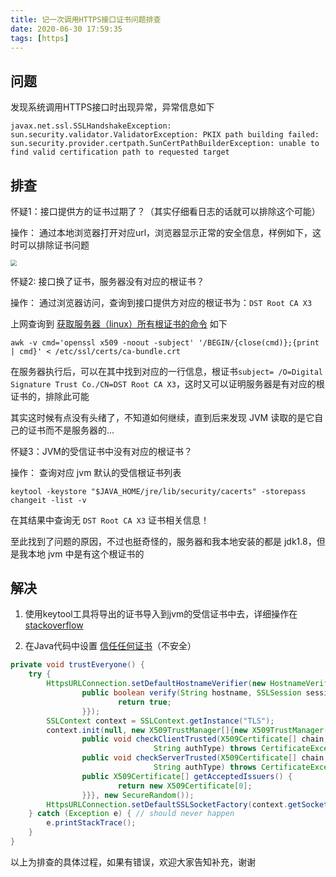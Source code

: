 ```yaml
---
title: 记一次调用HTTPS接口证书问题排查
date: 2020-06-30 17:59:35
tags: [https]
---
```




## 问题

发现系统调用HTTPS接口时出现异常，异常信息如下

```
javax.net.ssl.SSLHandshakeException: sun.security.validator.ValidatorException: PKIX path building failed: sun.security.provider.certpath.SunCertPathBuilderException: unable to find valid certification path to requested target
```



## 排查

怀疑1：接口提供方的证书过期了？（其实仔细看日志的话就可以排除这个可能）

操作：  通过本地浏览器打开对应url，浏览器显示正常的安全信息，样例如下，这时可以排除证书问题

<img src="/images/certificate.png" style="zoom:60%" />



怀疑2:  接口换了证书，服务器没有对应的根证书？

操作： 通过浏览器访问，查询到接口提供方对应的根证书为：`DST Root CA X3`

上网查询到 [获取服务器（linux）所有根证书的命令](https://unix.stackexchange.com/questions/97244/list-all-available-ssl-ca-certificates/97249#97249) 如下

`awk -v cmd='openssl x509 -noout -subject' '/BEGIN/{close(cmd)};{print | cmd}' < /etc/ssl/certs/ca-bundle.crt`

在服务器执行后，可以在其中找到对应的一行信息，根证书`subject= /O=Digital Signature Trust Co./CN=DST Root CA X3`，这时又可以证明服务器是有对应的根证书的，排除此可能



其实这时候有点没有头绪了，不知道如何继续，直到后来发现 JVM 读取的是它自己的证书而不是服务器的...



怀疑3：JVM的受信证书中没有对应的根证书？

操作：  查询对应 jvm 默认的受信根证书列表

`keytool -keystore "$JAVA_HOME/jre/lib/security/cacerts" -storepass changeit -list -v`

在其结果中查询无 `DST Root CA X3` 证书相关信息！

至此找到了问题的原因，不过也挺奇怪的，服务器和我本地安装的都是 jdk1.8，但是我本地 jvm 中是有这个根证书的



## 解决

1. 使用keytool工具将导出的证书导入到jvm的受信证书中去，详细操作在[stackoverflow](https://stackoverflow.com/questions/21076179/pkix-path-building-failed-and-unable-to-find-valid-certification-path-to-requ)

2. 在Java代码中设置 [信任任何证书](https://stackoverflow.com/questions/2642777/trusting-all-certificates-using-httpclient-over-https/6378872#6378872)（不安全）

```java
private void trustEveryone() { 
    try { 
        HttpsURLConnection.setDefaultHostnameVerifier(new HostnameVerifier(){ 
                public boolean verify(String hostname, SSLSession session) { 
                        return true; 
                }}); 
        SSLContext context = SSLContext.getInstance("TLS"); 
        context.init(null, new X509TrustManager[]{new X509TrustManager(){ 
                public void checkClientTrusted(X509Certificate[] chain, 
                                String authType) throws CertificateException {} 
                public void checkServerTrusted(X509Certificate[] chain, 
                                String authType) throws CertificateException {} 
                public X509Certificate[] getAcceptedIssuers() { 
                        return new X509Certificate[0]; 
                }}}, new SecureRandom()); 
        HttpsURLConnection.setDefaultSSLSocketFactory(context.getSocketFactory()); 
    } catch (Exception e) { // should never happen 
        e.printStackTrace(); 
    } 
} 
```



以上为排查的具体过程，如果有错误，欢迎大家告知补充，谢谢

